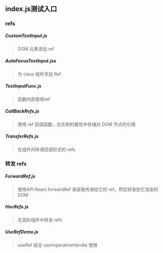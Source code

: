 
## index.js测试入口
### refs

##### CustomTextInput.js
  >  DOM 元素添加 ref

##### AutoFocusTextInput.jsx
  > 为 class 组件添加 Ref 

##### TextInputFunc.js
  > 函数内部使用ref

##### CallBackRefs.js
  > 使用 ref 回调函数，在实例的属性中存储对 DOM 节点的引用

##### TransferRefs.js
  >  在组件间传递回调形式的 refs

### 转发 refs 
 
##### ForwardRef.js
> 使用API React.forwardRef 来获取传递给它的 ref，然后转发到它渲染的 DOM

##### HocRefs.js 
> 在高阶组件中转发 refs

##### UseRefDemo.js
  > useRef 结合 useImperativeHandle 使用